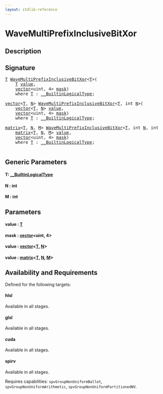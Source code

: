 ```yaml
---
layout: stdlib-reference
---
```


# WaveMultiPrefixInclusiveBitXor

## Description





## Signature 

<pre>
<a href="wavemultiprefixinclusivebitxor-049for.html#typeparam-T" class="code_type">T</a> <a href="wavemultiprefixinclusivebitxor-049for.html">WaveMultiPrefixInclusiveBitXor</a>&lt;<a href="wavemultiprefixinclusivebitxor-049for.html#typeparam-T" class="code_type">T</a>&gt;(
    <a href="wavemultiprefixinclusivebitxor-049for.html#typeparam-T" class="code_type">T</a> <a href="wavemultiprefixinclusivebitxor-049for.html#decl-value" class="code_param">value</a>,
    <a href="../types/vector/index.html" class="code_type">vector</a>&lt;<span class="code_keyword">uint</span>, 4&gt; <a href="wavemultiprefixinclusivebitxor-049for.html#decl-mask" class="code_param">mask</a>)
    <span class='code_keyword'>where</span> <a href="wavemultiprefixinclusivebitxor-049for.html#typeparam-T" class="code_type">T</a> : <a href="../interfaces/0_builtinlogicaltype-029g/index.html" class="code_type">__BuiltinLogicalType</a>;

<a href="../types/vector/index.html" class="code_type">vector</a>&lt;<a href="wavemultiprefixinclusivebitxor-049for.html#typeparam-T" class="code_type">T</a>, <a href="wavemultiprefixinclusivebitxor-049for.html#decl-N" class="code_var">N</a>&gt; <a href="wavemultiprefixinclusivebitxor-049for.html">WaveMultiPrefixInclusiveBitXor</a>&lt;<a href="wavemultiprefixinclusivebitxor-049for.html#typeparam-T" class="code_type">T</a>, <span class="code_keyword">int</span> <a href="wavemultiprefixinclusivebitxor-049for.html#decl-N" class="code_var">N</a>&gt;(
    <a href="../types/vector/index.html" class="code_type">vector</a>&lt;<a href="wavemultiprefixinclusivebitxor-049for.html#typeparam-T" class="code_type">T</a>, <a href="wavemultiprefixinclusivebitxor-049for.html#decl-N" class="code_var">N</a>&gt; <a href="wavemultiprefixinclusivebitxor-049for.html#decl-value" class="code_param">value</a>,
    <a href="../types/vector/index.html" class="code_type">vector</a>&lt;<span class="code_keyword">uint</span>, 4&gt; <a href="wavemultiprefixinclusivebitxor-049for.html#decl-mask" class="code_param">mask</a>)
    <span class='code_keyword'>where</span> <a href="wavemultiprefixinclusivebitxor-049for.html#typeparam-T" class="code_type">T</a> : <a href="../interfaces/0_builtinlogicaltype-029g/index.html" class="code_type">__BuiltinLogicalType</a>;

<a href="../types/matrix/index.html" class="code_type">matrix</a>&lt;<a href="wavemultiprefixinclusivebitxor-049for.html#typeparam-T" class="code_type">T</a>, <a href="wavemultiprefixinclusivebitxor-049for.html#decl-N" class="code_var">N</a>, <a href="wavemultiprefixinclusivebitxor-049for.html#decl-M" class="code_var">M</a>&gt; <a href="wavemultiprefixinclusivebitxor-049for.html">WaveMultiPrefixInclusiveBitXor</a>&lt;<a href="wavemultiprefixinclusivebitxor-049for.html#typeparam-T" class="code_type">T</a>, <span class="code_keyword">int</span> <a href="wavemultiprefixinclusivebitxor-049for.html#decl-N" class="code_var">N</a>, <span class="code_keyword">int</span> <a href="wavemultiprefixinclusivebitxor-049for.html#decl-M" class="code_var">M</a>&gt;(
    <a href="../types/matrix/index.html" class="code_type">matrix</a>&lt;<a href="wavemultiprefixinclusivebitxor-049for.html#typeparam-T" class="code_type">T</a>, <a href="wavemultiprefixinclusivebitxor-049for.html#decl-N" class="code_var">N</a>, <a href="wavemultiprefixinclusivebitxor-049for.html#decl-M" class="code_var">M</a>&gt; <a href="wavemultiprefixinclusivebitxor-049for.html#decl-value" class="code_param">value</a>,
    <a href="../types/vector/index.html" class="code_type">vector</a>&lt;<span class="code_keyword">uint</span>, 4&gt; <a href="wavemultiprefixinclusivebitxor-049for.html#decl-mask" class="code_param">mask</a>)
    <span class='code_keyword'>where</span> <a href="wavemultiprefixinclusivebitxor-049for.html#typeparam-T" class="code_type">T</a> : <a href="../interfaces/0_builtinlogicaltype-029g/index.html" class="code_type">__BuiltinLogicalType</a>;

</pre>

## Generic Parameters

####  <a id="typeparam-T"></a>T: [\_\_BuiltinLogicalType](../interfaces/0_builtinlogicaltype-029g/index.html)
####  <a id="decl-N"></a>N  : int
####  <a id="decl-M"></a>M  : int

## Parameters

####  <a id="decl-value"></a>value  : [T](wavemultiprefixinclusivebitxor-049for.html#typeparam-T)
####  <a id="decl-mask"></a>mask  : [vector](../types/vector/index.html)\<uint, 4\>
####  <a id="decl-value"></a>value  : [vector](../types/vector/index.html)\<[T](../types/vector/index.html#typeparam-T), [N](../types/vector/index.html#decl-N)\>
####  <a id="decl-value"></a>value  : [matrix](../types/matrix/index.html)\<[T](../types/matrix/t-0.html), [N](../types/matrix/index.html#decl-N), [M](../types/matrix/index.html#decl-M)\>

## Availability and Requirements

Defined for the following targets:

#### hlsl
Available in all stages.

#### glsl
Available in all stages.

#### cuda
Available in all stages.

#### spirv
Available in all stages.

Requires capabilities: `spvGroupNonUniformBallot`, `spvGroupNonUniformArithmetic`, `spvGroupNonUniformPartitionedNV`.


